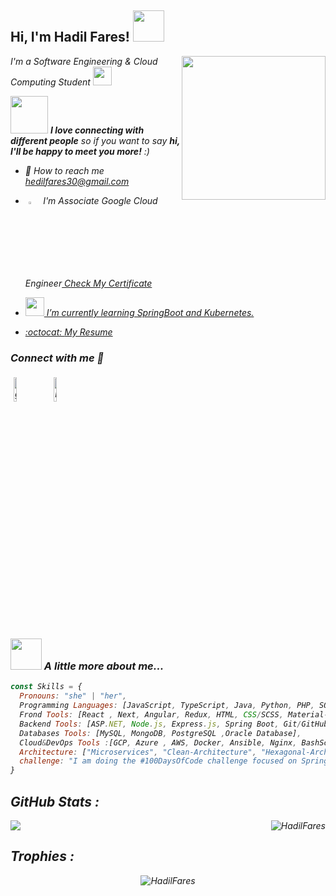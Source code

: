 <h2> Hi, I'm Hadil Fares! <img src="https://media.giphy.com/media/mGcNjsfWAjY5AEZNw6/giphy.gif" width="50"></h2>
<img align='right' src="https://media.giphy.com/media/ieyl9zmCjO4b4t6qoY/giphy.gif" width="230">
<p><em>I'm a  Software Engineering & Cloud Computing Student <img src="https://media.giphy.com/media/fYSnHlufseco8Fh93Z/giphy.gif" width="30"</em></p>
    
<img src="https://media.giphy.com/media/LnQjpWaON8nhr21vNW/giphy.gif" width="60"> <em><b>I love connecting with different people</b> so if you want to say <b>hi, I'll be happy to meet you more!</b> :)</em>

- 📧      How to reach me  hedilfares30@gmail.com 
 - <img alt="google" width="3%" style="padding:5px"    src="https://www.vectorlogo.zone/logos/google_cloud/google_cloud-icon.svg"> I'm Associate  Google Cloud Engineer<a href="https://www.credential.net/2a9224e0-4f52-4662-a031-12c03d11928c?key=d18064f241b75b0afdba70bb3fb1de350e17057b00b43b7ca5afcf1824de16c8"> Check My Certificate

 - <img src="https://media.giphy.com/media/WUlplcMpOCEmTGBtBW/giphy.gif" width="30"> I’m currently learning SpringBoot and Kubernetes.

 -  :octocat: [My Resume](https://drive.google.com/file/d/10tIV5UkI271ve7U1jrkCdB2YP7XTHt0K/view?usp=sharing)
<h3 align="left" > Connect with me 🤝 </h3>
<p align="left">
	<a href="https://github.com/HadilFares"><img alt="github" width="10%" style="padding:5px" src="https://img.icons8.com/clouds/100/000000/github.png"/></a>
	<a href="https://www.linkedin.com/in/hadilfares/"><img alt="linkedin" width="10%" style="padding:5px" src="https://img.icons8.com/clouds/100/000000/linkedin.png"/></a>
</p>
<h3><img src="https://media.giphy.com/media/VgCDAzcKvsR6OM0uWg/giphy.gif" width="50"> A little more about me...  </h3>

```javascript
const Skills = {
  Pronouns: "she" | "her",
  Programming Languages: [JavaScript, TypeScript, Java, Python, PHP, SQL, PL/SQL, C/C++],
  Frond Tools: [React , Next, Angular, Redux, HTML, CSS/SCSS, Material-UI],
  Backend Tools: [ASP.NET, Node.js, Express.js, Spring Boot, Git/GitHub, Swagger,Postman],
  Databases Tools: [MySQL, MongoDB, PostgreSQL ,Oracle Database],
  Cloud&DevOps Tools :[GCP, Azure , AWS, Docker, Ansible, Nginx, BashScript, Github CI/CD]
  Architecture: ["Microservices", "Clean-Architecture", "Hexagonal-Architecture", "Design System Pattern"],
  challenge: "I am doing the #100DaysOfCode challenge focused on SpringBoot and Kubernetes"
}
```



##  <b>GitHub Stats :</b>
<img src="https://github-readme-stats.vercel.app/api/top-langs/?username=HadilFares&layout=compact"/> 
<a href="#HadilFares-title">
  <img src="https://github-readme-stats.vercel.app/api?username=HadilFares&show_icons=true" alt="HadilFares" align="right" />
</a>

##  <b>Trophies :</b>

<p align="center">
    <img
      src="https://github-profile-trophy.vercel.app/?username=HadilFares" alt="HadilFares" />
</p>
